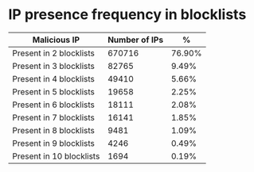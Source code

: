 # IP presence frequency in blocklists
| Malicious IP | Number of IPs | % |
|----|----|----|
| Present in 2 blocklists | 670716 | 76.90% |
| Present in 3 blocklists | 82765 | 9.49% |
| Present in 4 blocklists | 49410 | 5.66% |
| Present in 5 blocklists | 19658 | 2.25% |
| Present in 6 blocklists | 18111 | 2.08% |
| Present in 7 blocklists | 16141 | 1.85% |
| Present in 8 blocklists | 9481 | 1.09% |
| Present in 9 blocklists | 4246 | 0.49% |
| Present in 10 blocklists | 1694 | 0.19% |
